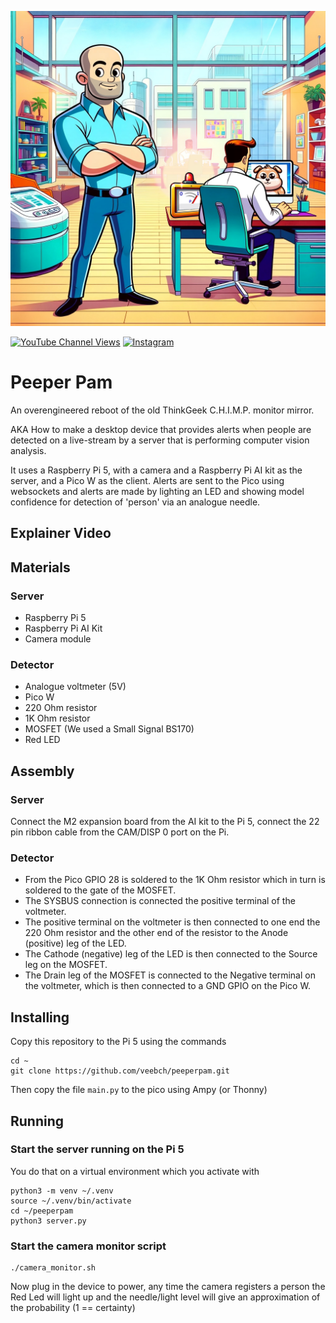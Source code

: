 ![Sketch](/images/sketch.jpg)

[![YouTube Channel Views](https://img.shields.io/youtube/channel/views/UCz5BOU9J9pB_O0B8-rDjCWQ?style=flat&logo=youtube&logoColor=red&labelColor=white&color=ffed53)](https://www.youtube.com/channel/UCz5BOU9J9pB_O0B8-rDjCWQ) [![Instagram](https://img.shields.io/github/stars/veebch?style=flat&logo=github&logoColor=black&labelColor=white&color=ffed53)](https://www.instagram.com/v_e_e_b/)

# Peeper Pam

An overengineered reboot of the old ThinkGeek C.H.I.M.P. monitor mirror. 

AKA How to make a desktop device that provides alerts when people are detected on a live-stream by a server that is performing computer vision analysis. 

It uses a Raspberry Pi 5, with a camera and a Raspberry Pi AI kit as the server, and a Pico W as the client. Alerts are sent to the Pico using websockets and alerts are made by lighting an LED and showing model confidence for detection of 'person' via an analogue needle.

## Explainer Video
##  Materials
### Server 
- Raspberry Pi 5
- Raspberry Pi AI Kit
- Camera module 

### Detector
- Analogue voltmeter (5V) 
- Pico W
- 220 Ohm resistor
- 1K Ohm resistor
- MOSFET (We used a Small Signal BS170)
- Red LED

## Assembly

### Server

Connect the M2 expansion board from the AI kit to the Pi 5, connect the 22 pin ribbon cable from the CAM/DISP 0 port on the Pi.

### Detector

- From the Pico GPIO 28 is soldered to the 1K Ohm resistor which in turn is soldered to the gate of the MOSFET. 
- The SYSBUS connection is connected the positive terminal of the voltmeter. 
- The positive terminal on the voltmeter is then connected to one end the 220 Ohm resistor and the other end of the resistor to the Anode (positive) leg of the LED. 
- The Cathode (negative) leg of the LED is then connected to the Source leg on the MOSFET. 
- The Drain leg of the MOSFET is connected to the Negative terminal on the voltmeter, which is then connected to a GND GPIO on the Pico W.

## Installing

Copy this repository to the Pi 5 using the commands 
```
cd ~
git clone https://github.com/veebch/peeperpam.git
```
Then copy the file `main.py` to the pico using Ampy (or Thonny)

## Running

### Start the server running on the Pi 5
You do that on a virtual environment which you activate with
```
python3 -m venv ~/.venv
source ~/.venv/bin/activate
cd ~/peeperpam
python3 server.py
```
### Start the camera monitor script
```
./camera_monitor.sh
```

Now plug in the device to power, any time the camera registers a person the Red Led will light up and the needle/light level will give an approximation of the probability (1 == certainty)


